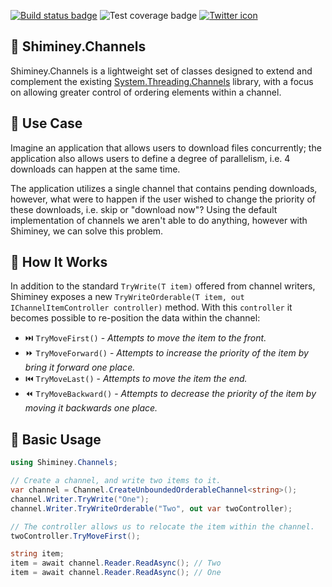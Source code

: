 [![Build status badge](https://github.com/GeekyEggo/Shiminey.Channels/workflows/build/badge.svg)](https://github.com/GeekyEggo/Shiminey.Channels/actions?query=workflow%3Abuild)
![Test coverage badge](https://img.shields.io/endpoint?url=https://gist.githubusercontent.com/geekyeggo/ea47b909ef1163bf584b62b1f80f7496/raw/shiminey.channels-coverage.json)
[![Twitter icon](https://img.shields.io/badge/GeekyEggo--brightgreen?style=social&logo=twitter)](https://www.twitter.com/geekyeggo)

## 🧬 Shiminey.Channels

Shiminey.Channels is a lightweight set of classes designed to extend and complement the existing [System.Threading.Channels](https://www.nuget.org/packages/System.Threading.Channels) library, with a focus on allowing greater control of ordering elements within a channel.

## 📝 Use Case

Imagine an application that allows users to download files concurrently; the application also allows users to define a degree of parallelism, i.e. 4 downloads can happen at the same time.

The application utilizes a single channel that contains pending downloads, however, what were to happen if the user wished to change the priority of these downloads, i.e. skip or "download now"? Using the default implementation of channels we aren't able to do anything, however with Shiminey, we can solve this problem.

## 🔀 How It Works

In addition to the standard `TryWrite(T item)` offered from channel writers, Shiminey exposes a new `TryWriteOrderable(T item, out IChannelItemController controller)` method. With this `controller` it becomes possible to re-position the data within the channel:

- ⏭️ `TryMoveFirst()` - _Attempts to move the item to the front._
- ⏩ `TryMoveForward()` - _Attempts to increase the priority of the item by bring it forward one place._
- ⏮️ `TryMoveLast()` - _Attempts to move the item the end._
- ⏪ `TryMoveBackward()` - _Attempts to decrease the priority of the item by moving it backwards one place._

## 🎉 Basic Usage

```csharp
using Shiminey.Channels;

// Create a channel, and write two items to it.
var channel = Channel.CreateUnboundedOrderableChannel<string>();
channel.Writer.TryWrite("One");
channel.Writer.TryWriteOrderable("Two", out var twoController);

// The controller allows us to relocate the item within the channel.
twoController.TryMoveFirst();

string item;
item = await channel.Reader.ReadAsync(); // Two
item = await channel.Reader.ReadAsync(); // One
```